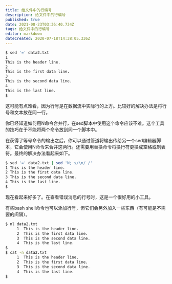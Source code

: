 ```yaml
---
title: 给文件中的行编号
description: 给文件中的行编号
published: true
date: 2021-08-23T03:36:40.734Z
tags: 给文件中的行编号
editor: markdown
dateCreated: 2020-07-18T14:38:05.336Z
---
```


```bash
$ sed '=' data2.txt
1
This is the header line.
2
This is the first data line.
3
This is the second data line.
4
This is the last line.
$
```
这可能有点难看，因为行号是在数据流中实际行的上方。比较好的解决办法是将行号和文本放在同一行。

你已经知道如何用N命令合并行，在sed脚本中使用这个命令应该不难。这个工具的技巧在于不能将两个命令放到同一个脚本中。

在获得了等号命令的输出之后，你可以通过管道将输出传给另一个sed编辑器脚本，它会使用N命令来合并这两行。还需要用替换命令将换行符更换成空格或制表符。最终的解决办法看起来如下。
```bash
$ sed '=' data2.txt | sed 'N; s/\n/ /'
1 This is the header line.
2 This is the first data line.
3 This is the second data line.
4 This is the last line.
$
```
现在看起来好多了。在查看错误消息的行号时，这是一个很好用的小工具。

有些bash shell命令也可以添加行号，但它们会另外加入一些东西（有可能是不需要的间隔）。
```bash
$ nl data2.txt
     1  This is the header line.
     2  This is the first data line.
     3  This is the second data line.
     4  This is the last line.
$
$ cat -n data2.txt
     1  This is the header line.
     2  This is the first data line.
     3  This is the second data line.
     4  This is the last line.
$
```